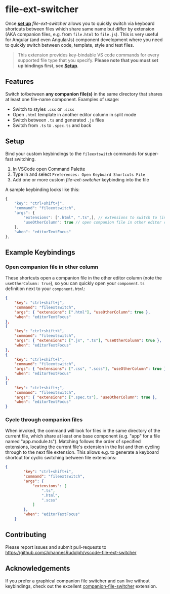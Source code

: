 # file-ext-switcher 

Once **[set up](#setup)** *file-ext-switcher* allows you to quickly switch via keyboard shortcuts between files which share same name but differ by extension (AKA companion files, e.g. from `file.html` to `file.js`).
This is very useful for Angular (and even AngularJs) component development where you need to quickly switch between code, template, style and test files.

> This extension provides key-bindable VS code commands for every supported file type that you specify. 
**Please note that you must set up bindings first, see [Setup](#setup)**.

## Features
Switch to/between **any companion file(s)** in the same directory that shares at least one file-name component. Examples of usage:

* Switch to styles `.css` or `.scss`
* Open `.html` template in another editor column in split mode
* Switch between `.ts` and generated `.js` files
* Switch from `.ts` to `.spec.ts` and back 

## Setup

Bind your custom keybindings to the `fileextswitch` commands for super-fast switching. 

1. In VSCode open Command Palette
2. Type in and select `Preferences: Open Keyboard Shortcuts File`
3. Add one or more custom *file-ext-switcher* keybinding into the file

A sample keybinding looks like this: 
```javascript
{
    "key": "ctrl+shift+j",
    "command": "fileextswitch",
    "args": { 
        "extensions": [".html", ".ts",], // extensions to switch to (in the exact order)
        "useOtherColumn": true // open companion file in other editor column (default false)
    }, 
    "when": "editorTextFocus"
},
```
 
## Example Keybindings

### Open companion file in other column
These shortcuts open a companion file in the other editor column (note the `useOtherColumn: true`), so you can quickly open your `component.ts` definition next to your `component.html`:

```json
{
    "key": "ctrl+shift+j",
    "command": "fileextswitch",
    "args": { "extensions": [".html"], "useOtherColumn": true }, 
    "when": "editorTextFocus"
},
{
    "key": "ctrl+shift+k",
    "command": "fileextswitch",
    "args": { "extensions": [".js", ".ts"], "useOtherColumn": true }, 
    "when": "editorTextFocus"
},
{
    "key": "ctrl+shift+l",
    "command": "fileextswitch",
    "args": { "extensions": [".css", ".scss"], "useOtherColumn": true }, 
    "when": "editorTextFocus"
},
{
    "key": "ctrl+shift+;",
    "command": "fileextswitch",
    "args": { "extensions": [".spec.ts"], "useOtherColumn": true }, 
    "when": "editorTextFocus"
}
```

### Cycle through companion files

When invoked, the command will look for files in the same directory of the current file, which share at least one base component (e.g. "app" for a file named "app.module.ts"). Matching follows the order of specified extensions, locating the current file's extension in the list and then cycling through to the next file extension. This allows e.g. to generate a keyboard shortcut for cyclic switching between file extensions: 

```json
{
        "key": "ctrl+shift+i",
        "command": "fileextswitch",
        "args": {
            "extensions": [
                ".ts",
                ".html",
                ".scss"
            ]
        },
        "when": "editorTextFocus"
    }
```

## Contributing
Please report issues and submit pull-requests to https://github.com/JohannesRudolph/vscode-file-ext-switcher

## Acknowledgements
If you prefer a graphical companion file switcher and can live without keybindings, check out the excellent [companion-file-switcher](https://marketplace.visualstudio.com/items?itemName=ClementVidal.companion-file-switcher) extension. 
